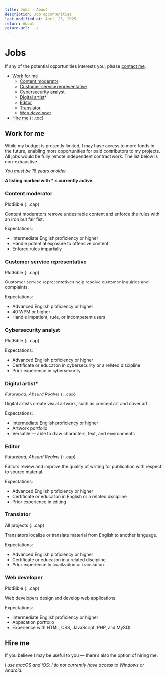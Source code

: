 ```yaml
---
title: Jobs - About
description: Job opportunities
last_modified_at: April 23, 2025
return: About
return-url: ../
---
```


# Jobs
If any of the potential opportunities interests you, please <a href="https://tally.so/r/mOaDRp" target="_blank">contact me</a>.

- [Work for me](#work-for-me)
    - [Content moderator](#content-moderator)
    - [Customer service representative](#customer-service-representative)
    - [Cybersecurity analyst](#cybersecurity-analyst)
    - [Digital artist](#digital-artist)*
    - [Editor](#editor)
    - [Translator](#translator)
    - [Web developer](#web-developer)
- [Hire me](#hire-me)
{: .toc}

## Work for me
While my budget is presently limited, I may have access to more funds in the future, enabling more opportunities for paid contributors to my projects. All jobs would be fully remote independent contract work. The list below is non-exhaustive.

*You must be 18 years or older.*

**A listing marked with * is currently active.**

### Content moderator
PlotBible
{: .cap}

Content moderators remove undesirable content and enforce the rules with an iron but fair fist.

Expectations:

- Intermediate English proficiency or higher
- Handle potential exposure to offensive content
- Enforce rules impartially

### Customer service representative
PlotBible
{: .cap}

Customer service representatives help resolve customer inquiries and complaints.

Expectations:

- Advanced English proficiency or higher
- 40 WPM or higher
- Handle impatient, rude, or incompetent users

### Cybersecurity analyst
PlotBible
{: .cap}

Expectations:

- Advanced English proficiency or higher
- Certificate or education in cybersecurity or a related discipline
- Prior experience in cybersecurity

### Digital artist*
*Futurebad*, *Absurd Realms*
{: .cap}

Digital artists create visual artwork, such as concept art and cover art.

Expectations:

- Intermediate English proficiency or higher
- Artwork portfolio
- Versatile — able to draw characters, text, and environments

### Editor
*Futurebad*, *Absurd Realms*
{: .cap}

Editors review and improve the quality of writing for publication with respect to source material.

Expectations:

- Advanced English proficiency or higher
- Certificate or education in English or a related discipline
- Prior experience in editing

### Translator
All projects
{: .cap}

Translators localize or translate material from English to another language.

Expectations:

- Advanced English proficiency or higher
- Certificate or education in a related discipline
- Prior experience in localization or translation

### Web developer
PlotBible
{: .cap}

Web developers design and develop web applications.

Expectations:

- Intermediate English proficiency or higher
- Application portfolio
- Experience with HTML, CSS, JavaScript, PHP, and MySQL

## Hire me
If you believe I may be useful to you — there’s also the option of hiring me.

*I use macOS and iOS; I do not currently have access to Windows or Android.*